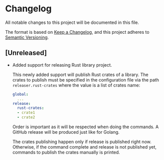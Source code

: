 # Changelog

All notable changes to this project will be documented in this file.

The format is based on [Keep a Changelog](https://keepachangelog.com/en/1.0.0/),
and this project adheres to [Semantic Versioning](https://semver.org/spec/v2.0.0.html).

## [Unreleased]

* Added support for releasing Rust library project.

  This newly added support will publish Rust crates of a library. The crates to publish must be
  specified in the configuration file via the path `releaser.rust-crates` where the value is a list
  of crates name:

  ```yaml
  global:
    ...
  release:
    rust-crates:
    - crate1
    - crate2
  ```

  Order is important as it will be respected when doing the commands. A GitHub release will be produced just
  like for Golang.

  The crates publishing happen only if release is published right now. Otherwise, if the command complete
  and release is not published yet, commands to publish the crates manually is printed.
